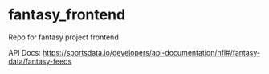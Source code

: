 # fantasy_frontend
Repo for fantasy project frontend

API Docs: https://sportsdata.io/developers/api-documentation/nfl#/fantasy-data/fantasy-feeds
